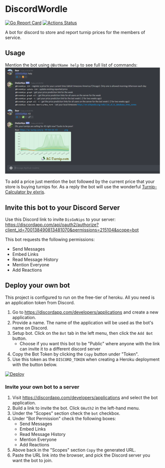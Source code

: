 # DiscordWordle
[![Go Report Card](https://goreportcard.com/badge/github.com/alexberryman/DiscordWordle)](https://goreportcard.com/report/github.com/alexberryman/DiscordWordle)
[![Actions Status](https://github.com/alexberryman/DiscordWordle/workflows/Go/badge.svg)](https://github.com/alexberryman/DiscordWordle/actions)

A bot for discord to store and report turnip prices for the members of service.

## Usage
Mention the bot using `@BotName help` to see full list of commands:
![usage image](docs/images/usage.png)

To add a price just mention the bot followed by the current price that your store is buying turnips for. As a reply the bot will use the wonderful [Turnip-Calculator by elxris](https://github.com/elxris/Turnip-Calculator).

## Invite this bot to your Discord Server
Use this Discord link to invite `DisGoNips` to your server: https://discordapp.com/api/oauth2/authorize?client_id=700138490813481070&permissions=215104&scope=bot

This bot requests the following permissions:
- Send Messages
- Embed Links
- Read Message History
- Mention Everyone
- Add Reactions

## Deploy your own bot
This project is configured to run on the free-tier of heroku. All you need is an application token from Discord.

1. Go to https://discordapp.com/developers/applications and create a new application. 
1. Provide a name. The name of the application will be used as the bot's name on Discord.
1. Setup bot. Click on the `Bot` tab in the left menu, then click the `Add Bot` button.
    - Choose if you want this bot to be "Public" where anyone with the link can invite it to a different discord server
1. Copy the Bot Token by clicking the `Copy` button under "Token".
1. Use this token as the `DISCORD_TOKEN` when creating a Heroku deployment with the button below.

[![Deploy](https://www.herokucdn.com/deploy/button.png)](https://heroku.com/deploy)

### Invite your own bot to a server
1. Visit https://discordapp.com/developers/applications and select the bot application.
1. Build a link to invite the bot. Click `OAuth2` in the left-hand menu.
1. Under the "Scopes" section check the `bot` checkbox.
1. Under "Bot Permission" check the following boxes:
    - Send Messages
    - Embed Links
    - Read Message History
    - Mention Everyone
    - Add Reactions
1. Above back in the "Scopes" section `Copy` the generated URL.
1. Paste the URL link into the browser, and pick the Discord server you want the bot to join.
